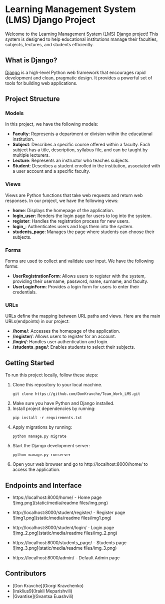 # Learning Management System (LMS) Django Project

Welcome to the Learning Management System (LMS) Django project! This system is designed to help educational institutions manage their faculties, subjects, lectures, and students efficiently.

## What is Django?

[Django](https://www.djangoproject.com/) is a high-level Python web framework that encourages rapid development and 
clean, pragmatic design. It provides a powerful set of tools for building web applications.

## Project Structure

### Models

In this project, we have the following models:

- **Faculty**: Represents a department or division within the educational institution.
- **Subject**: Describes a specific course offered within a faculty. Each subject has a title, description, syllabus file, and can be taught by multiple lecturers.
- **Lecture**: Represents an instructor who teaches subjects.
- **Student**: Describes a student enrolled in the institution, associated with a user account and a specific faculty.

### Views

Views are Python functions that take web requests and return web responses. In our project, we have the following views:

- **home**: Displays the homepage of the application.
- **login_user**: Renders the login page for users to log into the system.
- **register**: Handles the registration process for new users.
- **login_**: Authenticates users and logs them into the system.
- **students_page**: Manages the page where students can choose their subjects.

### Forms

Forms are used to collect and validate user input. We have the following forms:

- **UserRegistrationForm**: Allows users to register with the system, providing their username, password, name, surname, and faculty.
- **UserLoginForm**: Provides a login form for users to enter their credentials.

### URLs

URLs define the mapping between URL paths and views. Here are the main URLs(endpoints) in our project:

- **/home/**: Accesses the homepage of the application.
- **/register/**: Allows users to register for an account.
- **/login/**: Handles user authentication and login.
- **/students_page/**: Enables students to select their subjects.

## Getting Started

To run this project locally, follow these steps:

1. Clone this repository to your local machine.
    ```
    git clone https://github.com/DonKravche/Team_Work_LMS.git
    ```
2. Make sure you have Python and Django installed.
3. Install project dependencies by running:
    ```
    pip install -r requirements.txt
    ```
4. Apply migrations by running:
    ```
    python manage.py migrate
    ```
5. Start the Django development server:
    ```
    python manage.py runserver
    ```
6. Open your web browser and go to http://localhost:8000/home/ to access the application.


## Endpoints and Interface  

- https://localhost:8000/home/ - Home page   
![img.png](static/media/readme files/img.png)

- http://localhost:8000/student/register/ - Register page   
![img1.png](static/media/readme files/img1.png)

- http://localhost:8000/student/login/ - Login page     
![img_2.png](static/media/readme files/img_2.png)

- https://localhost:8000/students_page/ - Students page      
![img_3.png](static/media/readme files/img_3.png)

- https://localhost:8000/admin/ - Default Admin page     

## Contributors
- [Don Kravche](Giorgi Kravchenko)
- [iraklius9](Irakli Meparishvili)
- [Gvantise](Gvantsa Euashvili)

